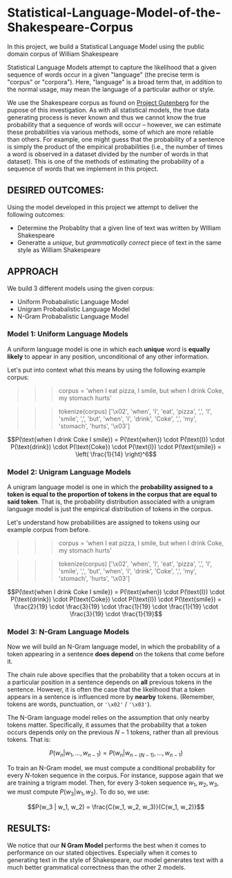 # Statistical-Language-Model-of-the-Shakespeare-Corpus

In this project,  we build a Statistical Language Model using the public domain corpus of William Shakespeare

Statistical Language Models attempt to capture the likelihood that a given sequence of words occur in a given "language" (the precise term is "corpus" or "corpora").
Here, "language" is a broad term that, in addition to the normal usage, may mean the language of a particular author or style. 

We use the Shakespeare corpus as found on [Project Gutenberg](https://www.gutenberg.org/) for the pupose of this investigation. 
As with all statistical models, the true data generating process is never known and thus we cannot know the true probability that a sequence of words will occur – however, we can estimate these probabilities via various methods, some of which are more reliable than others. 
For example, one might guess that the probability of a sentence is simply the product of the empirical probabilities (i.e., the number of times a word is observed in a dataset divided by the number of words in that dataset). 
This is one of the methods of estimating the probability of a sequence of words that we implement in this project. 

## DESIRED OUTCOMES:
Using the model developed in this project we attempt to deliver the following outcomes:

* Determine the Probablity that a given line of text was written by WIlliam Shakespeare
* Generatte a *unique*, but *grammatically correct* piece of text in the same style as William Shakespeare

## APPROACH

We build 3 different models using the given corpus: 
* Uniform Probabalistic Language Model
* Unigram Probabalistic Language Model
* N-Gram Probabalistic Language Model

### Model 1: Uniform Language Models


A uniform language model is one in which each **unique** word is **equally likely** to appear in any position, unconditional of any other information.

Let's put into context what this means by using the following example corpus:


>>> corpus = 'when I eat pizza, I smile, but when I drink Coke, my stomach hurts'

>>> tokenize(corpus)
['\x02', 'when', 'I', 'eat', 'pizza', ',', 'I', 'smile', ',', 'but', 'when', 'I', 'drink', 'Coke', ',', 'my', 'stomach', 'hurts', '\x03']



$$P(\text{when I drink Coke I smile}) = P(\text{when}) \cdot P(\text{I}) \cdot P(\text{drink}) \cdot P(\text{Coke}) \cdot P(\text{I}) \cdot P(\text{smile}) = \left( \frac{1}{14} \right)^6$$



### Model 2: Unigram Language Models

A unigram language model is one in which the **probability assigned to a token is equal to the proportion of tokens in the corpus that are equal to said token**. That is, the probability distribution associated with a unigram language model is just the empirical distribution of tokens in the corpus. 

Let's understand how probabilities are assigned to tokens using our example corpus from before.


>>> corpus = 'when I eat pizza, I smile, but when I drink Coke, my stomach hurts'

>>> tokenize(corpus)
['\x02', 'when', 'I', 'eat', 'pizza', ',', 'I', 'smile', ',', 'but', 'when', 'I', 'drink', 'Coke', ',', 'my', 'stomach', 'hurts', '\x03']

$$P(\text{when I drink Coke I smile}) = P(\text{when}) \cdot P(\text{I}) \cdot P(\text{drink}) \cdot P(\text{Coke}) \cdot P(\text{I}) \cdot P(\text{smile}) = \frac{2}{19} \cdot \frac{3}{19} \cdot \frac{1}{19} \cdot \frac{1}{19} \cdot \frac{3}{19} \cdot \frac{1}{19}$$

### Model 3:  N-Gram Language Models

Now we will build an N-Gram language model, in which the probability of a token appearing in a sentence **does depend** on the tokens that come before it. 

The chain rule above specifies that the probability that a token occurs at in a particular position in a sentence depends on **all** previous tokens in the sentence. However, it is often the case that the likelihood that a token appears in a sentence is influenced more by **nearby** tokens. (Remember, tokens are words, punctuation, or `'\x02'` / `'\x03'`).

The N-Gram language model relies on the assumption that only nearby tokens matter. Specifically, it assumes that the probability that a token occurs depends only on the previous $N-1$ tokens, rather than all previous tokens. That is:

$$P(w_n|w_1,\ldots,w_{n-1}) = P(w_n|w_{n-(N-1)},\ldots,w_{n-1})$$

To train an N-Gram model, we must compute a conditional probability for every $N$-token sequence in the corpus. For instance, suppose again that we are training a trigram model. Then, for every 3-token sequence $w_1, w_2, w_3$, we must compute $P(w_3 | w_1, w_2)$. To do so, we use:

$$P(w_3 | w_1, w_2) = \frac{C(w_1, w_2, w_3)}{C(w_1, w_2)}$$

## RESULTS:

We notice that our **N Gram Model** performs the best when it comes to performance on our stated objectives. Especially when it comes to generating text in the style of Shakespeare, our model generates text with a much better grammatical correctness than the other 2 models. 


